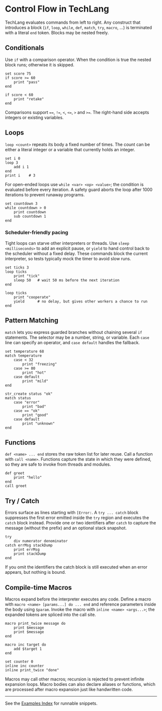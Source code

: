 # Control Flow in TechLang

TechLang evaluates commands from left to right. Any construct that introduces a block (`if`, `loop`, `while`, `def`, `match`, `try`, `macro`, …) is terminated with a literal `end` token. Blocks may be nested freely.

## Conditionals

Use `if` with a comparison operator. When the condition is true the nested block runs; otherwise it is skipped.

```techlang
set score 75
if score >= 60
    print "pass"
end

if score < 60
    print "retake"
end
```

Comparisons support `==`, `!=`, `<`, `<=`, `>` and `>=`. The right-hand side accepts integers or existing variables.

## Loops

`loop <count>` repeats its body a fixed number of times. The count can be either a literal integer or a variable that currently holds an integer.

```techlang
set i 0
loop 3
    add i 1
end
print i    # 3
```

For open-ended loops use `while <var> <op> <value>`; the condition is evaluated before every iteration. A safety guard aborts the loop after 1000 iterations to prevent runaway programs.

```techlang
set countdown 3
while countdown > 0
    print countdown
    sub countdown 1
end
```

### Scheduler-friendly pacing

Tight loops can starve other interpreters or threads. Use `sleep <milliseconds>` to add an explicit pause, or `yield` to hand control back to the scheduler without a fixed delay. These commands block the current interpreter, so tests typically mock the timer to avoid slow runs.

```techlang
set ticks 3
loop ticks
    print "tick"
    sleep 50   # wait 50 ms before the next iteration
end

loop ticks
    print "cooperate"
    yield      # no delay, but gives other workers a chance to run
end
```

## Pattern Matching

`match` lets you express guarded branches without chaining several `if` statements. The selector may be a number, string, or variable. Each `case` line can specify an operator, and `case default` handles the fallback.

```techlang
set temperature 68
match temperature
    case < 32
        print "freezing"
    case >= 80
        print "hot"
    case default
        print "mild"
end

str_create status "ok"
match status
    case "error"
        print "bad"
    case == "ok"
        print "good"
    case default
        print "unknown"
end
```

## Functions

`def <name> ... end` stores the raw token list for later reuse. Call a function with `call <name>`. Functions capture the state in which they were defined, so they are safe to invoke from threads and modules.

```techlang
def greet
    print "hello"
end
call greet
```

## Try / Catch

Errors surface as lines starting with `[Error:`. A `try ... catch` block suppresses the first error emitted inside the `try` region and executes the `catch` block instead. Provide one or two identifiers after `catch` to capture the message (without the prefix) and an optional stack snapshot.

```techlang
try
    div numerator denominator
catch errMsg stackDump
    print errMsg
    print stackDump
end
```

If you omit the identifiers the catch block is still executed when an error appears, but nothing is bound.

## Compile-time Macros

Macros expand before the interpreter executes any code. Define a macro with `macro <name> [params...] do ... end` and reference parameters inside the body using `$param`. Invoke the macro with `inline <name> <args...>`; the expanded tokens are spliced into the call site.

```techlang
macro print_twice message do
    print $message
    print $message
end

macro inc target do
    add $target 1
end

set counter 0
inline inc counter
inline print_twice "done"
```

Macros may call other macros; recursion is rejected to prevent infinite expansion loops. Macro bodies can also declare aliases or functions, which are processed after macro expansion just like handwritten code.

---

See the [Examples Index](examples.md) for runnable snippets.